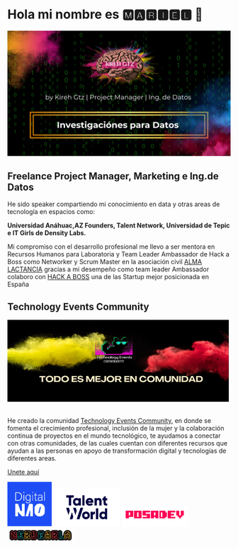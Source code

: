 # Hola mi nombre es 🅼🅰🆁🅸🅴🅻 👋

<div>
  <img src="portada.png" height:auto; width="650"/>
</div>

## Freelance Project Manager, Marketing e Ing.de Datos 


He sido speaker compartiendo mi conocimiento en data y otras areas de tecnología en espacios como: 

**Universidad Anáhuac,AZ Founders, Talent Network, Universidad de Tepic e 
IT Girls de Density Labs.**

Mi compromiso con el desarrollo profesional me llevo a ser mentora en Recursos Humanos para 
Laboratoria y Team Leader Ambassador de Hack a Boss como Networker y Scrum Master en 
la asociación civil [ALMA LACTANCIA](https://alma-lactancia-web3.vercel.app/)
gracias a mi desempeño como team leader Ambassador colaboro con 
[HACK A BOSS](https://www.hackaboss.com/) una de las Startup mejor posicionada en España 


## Technology Events Community

<div>
  <img src="Technology_events.png" height:auto;  width="500"/>
</div><br>

He creado la comunidad [Technology Events Community](https://technologyeventscommunity.wordpress.com/), 
en donde se fomenta el crecimiento profesional, inclusión de la mujer y la colaboración continua de 
proyectos en el mundo tecnológico, te ayudamos a conectar con otras comunidades, de las cuales cuentan con diferentes recursos que ayudan a las personas en apoyo de transformación digital y tecnologías de diferentes areas.<br>


[Unete aquí](https://t.me/+IK-2Of-y7tphN2Ix)


<div>
  <img src="Digital_Nao.png" height:auto; width="100"/>
  <img src="talent_world.png" height:auto; width="150"/>
   <img src="posadev-logo.png" height:auto; width="150"/>
   <img src="OIP (6).png" height:auto; width="150"/>
</div>

<!--
**Marielgtz/Marielgtz** is a ✨ _special_ ✨ repository because its `README.md` (this file) appears on your GitHub profile.

Here are some ideas to get you started:

- 🔭 I’m currently working on ...
- 🌱 I’m currently learning ...
- 👯 I’m looking to collaborate on ...
- 🤔 I’m looking for help with ...
- 💬 Ask me about ...
- 📫 How to reach me: ...
- 😄 Pronouns: ...
- ⚡ Fun fact: ...
-->
